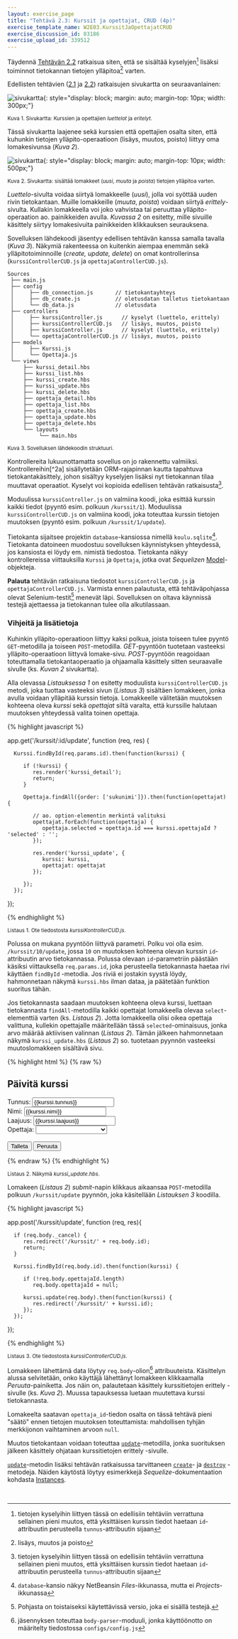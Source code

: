 ```yaml
---
layout: exercise_page
title: "Tehtävä 2.3: Kurssit ja opettajat, CRUD (4p)"
exercise_template_name: W2E03.KurssitJaOpettajatCRUD
exercise_discussion_id: 83186
exercise_upload_id: 339512
---
```



Täydennä [Tehtävän 2.2](../tehtava22) ratkaisua siten, että se sisältää kyselyjen[^1] lisäksi toiminnot tietokannan tietojen ylläpitoa[^2] varten.   


[^1]: tietojen kyselyihin liittyen tässä on edellisiin tehtäviin verrattuna sellainen pieni muutos, että yksittäisen kurssin tiedot haetaan `id`-attribuutin perusteella `tunnus`-attribuutin sijaan 

[^2]: lisäys, muutos ja poisto

Edellisten tehtävien ([2.1](../tehtava21) ja [2.2](../tehtava22)) ratkaisujen sivukartta on seuraavanlainen:


![sivukartta](../img/w2e01.png){: style="display: block; margin: auto; margin-top: 10px; width: 300px;"}

<small>Kuva 1. Sivukartta: Kurssien ja opettajien *luettelot* ja *eritelyt*.</small>


Tässä sivukartta laajenee sekä kurssien että opettajien osalta siten, että kuhunkin tietojen ylläpito-operaatioon (lisäys, muutos, poisto) liittyy oma lomakesivunsa (*Kuva 2*).


![sivukartta](../img/w2e03.png){: style="display: block; margin: auto; margin-top: 10px; width: 500px;"}

<small>Kuva 2. Sivukartta: sisältää lomakkeet (*uusi*, *muuta* ja *poista*) tietojen ylläpitoa varten.</small>


*Luettelo*-sivulta voidaa siirtyä lomakkeelle (*uusi*), jolla voi syöttää uuden rivin tietokantaan. Muille lomakkeille (*muuta*, *poista*) voidaan siirtyä *erittely*-sivulta. Kullakin lomakkeella voi joko vahvistaa tai peruuttaa ylläpito-operaation ao. painikkeiden avulla. *Kuvassa 2* on esitetty, mille sivuille käsittely siirtyy lomakesivuita painikkeiden klikkauksen seurauksena. 

Sovelluksen lähdekoodi jäsentyy edellisen tehtävän kanssa samalla tavalla (*Kuva 3*). Näkymiä rakenteessa on kuitenkin aiempaa enemmän sekä ylläpitotoiminnoille (*create, update, delete*) on omat kontrollerinsa (`kurssiControllerCUD.js` ja `opettajaControllerCUD.js`).

~~~
Sources
 ├── main.js
 ├── config
 │     ├── db_connection.js       // tietokantayhteys
 │     ├── db_create.js           // oletusdatan talletus tietokantaan
 │     └── db_data.js             // oletusdata
 ├── controllers
 │     ├── kurssiController.js      // kyselyt (luettelo, erittely)
 │     ├── kurssiControllerCUD.js   // lisäys, muutos, poisto
 │     ├── kurssiController.js      // kyselyt (luettelo, erittely)
 │     └── opettajaControllerCUD.js // lisäys, muutos, poisto
 ├── models
 │     ├── Kurssi.js 
 │     └── Opettaja.js 
 └── views
     ├── kurssi_detail.hbs
     ├── kurssi_list.hbs
     ├── kurssi_create.hbs
     ├── kurssi_update.hbs
     ├── kurssi_delete.hbs
     ├── opettaja_detail.hbs
     ├── opettaja_list.hbs
     ├── opettaja_create.hbs
     ├── opettaja_update.hbs
     ├── opettaja_delete.hbs
     └── layouts
          └── main.hbs                 
~~~

<small>Kuva 3. Sovelluksen lähdekoodin struktuuri.</small>


Kontrollereita lukuunottamatta sovellus on jo rakennettu valmiiksi. Kontrollereihin[^2a] sisällytetään ORM-rajapinnan kautta tapahtuva tietokantakäsittely, johon sisältyy  kyselyjen lisäksi nyt tietokannan tilaa muuttavat operaatiot. Kyselyt voi kopioida edellisen tehtävän ratkaisusta[^1].

Moduulissa `kurssiController.js` on valmiina koodi, joka esittää kurssin kaikki tiedot (pyyntö esim. polkuun `/kurssit/1`). Moduulissa `kurssiControllerCUD.js` on valmiina koodi, joka toteuttaa kurssin tietojen muutoksen (pyyntö esim. polkuun `/kurssit/1/update`).

Tietokanta sijaitsee projektin `database`-kansiossa nimellä `koulu.sqlite`[^3]. Tietokanta datoineen muodostuu sovelluksen käynnistyksen yhteydessä, jos kansiosta ei löydy em. nimistä tiedostoa. Tietokanta näkyy kontrollereissa viittauksilla `Kurssi` ja `Opettaja`, jotka ovat *Sequelizen* [Model][model]-objekteja. 

[^3]: `database`-kansio näkyy NetBeansin *Files*-ikkunassa, mutta ei *Projects*-ikkunassa

[model]:http://docs.sequelizejs.com/class/lib/model.js~Model.html

**Palauta** tehtävän ratkaisuna tiedostot `kurssiControllerCUD.js` ja `opettajaControllerCUD.js`. Varmista ennen palautusta, että tehtäväpohjassa olevat Selenium-testit[^4] menevät läpi. Sovelluksen on oltava käynnissä testejä ajettaessa ja tietokannan tulee olla alkutilassaan.

[^4]: Pohjasta on toistaiseksi käytettävissä versio, joka ei sisällä testejä.


### Vihjeitä ja lisätietoja

Kuhinkin ylläpito-operaatioon liittyy kaksi polkua, joista toiseen tulee pyyntö `GET`-metodilla ja toiseen `POST`-metodilla. *GET*-pyyntöön tuotetaan vasteeksi  ylläpito-operaatioon liittyvä lomake-sivu. *POST*-pyyntöön reagoidaan toteuttamalla  tietokantaoperaatio ja ohjaamalla käsittely sitten seuraavalle sivulle (ks. *Kuvan 2* sivukartta).

Alla olevassa *Listauksessa 1* on esitetty moduulista `kurssiControllerCUD.js` metodi, joka tuottaa vasteeksi sivun (*Listaus 3*) sisältäen lomakkeen, jonka avulla voidaan ylläpitää kurssin tietoja. Lomakkeelle välitetään muutoksen kohteena oleva *kurssi* sekä *opettajat* siltä varalta, että kurssille halutaan muutoksen yhteydessä valita toinen opettaja. 

{% highlight javascript %}

   app.get('/kurssit/:id/update', function (req, res) {

      Kurssi.findById(req.params.id).then(function(kurssi) {

         if (!kurssi) {
            res.render('kurssi_detail');
            return;
         }

         Opettaja.findAll({order: ['sukunimi']}).then(function(opettajat) {

            // ao. option-elementin merkintä valituksi
            opettajat.forEach(function(opettaja) {
               opettaja.selected = opettaja.id === kurssi.opettajaId ? 'selected' : '';
            });

            res.render('kurssi_update', {
               kurssi: kurssi,
               opettajat: opettajat
            });
            
         });
      });
   });
   
{% endhighlight %}

<small>Listaus 1. Ote tiedostosta *kurssiKontrollerCUD.js*.</small>


Polussa on mukana pyyntöön liittyvä parametri. Polku voi olla esim. `/kurssit/10/update`, jossa `10` on muutoksen kohteena olevan kurssin `id`-attribuutin arvo tietokannassa. Polussa olevaan `id`-parametriin päästään käsiksi viittauksella `req.params.id`, joka perusteella tietokannasta haetaa rivi käyttäen `findById` -metodia. Jos riviä ei jostakin syystä löydy, hahmonnetaan näkymä `kurssi.hbs` ilman dataa, ja päätetään funktion suoritus tähän.

Jos tietokannasta saadaan muutoksen kohteena oleva kurssi, luettaan tietokannasta `findAll`-metodilla kaikki opettajat lomakkeella olevaa `select`-elementtiä varten (ks. *Listaus 2*). Jotta lomakkeella olisi oikea opettaja valittuna, kullekin opettajalle määritellään tässä `selected`-ominaisuus, jonka arvo määrää aktiivisen valinnan (*Listaus 2*). Tämän jälkeen hahmonnetaan näkymä `kurssi_update.hbs` (*Listaus 2*) so. tuotetaan pyynnön vasteeksi muutoslomakkeen sisältävä sivu.

{% highlight html %}
{% raw %}

<h2>Päivitä kurssi</h2>

<form method="POST" action="/kurssit/update">
    <div>
        Tunnus: 
        <input name="tunnus" value="{{kurssi.tunnus}}"/>
    </div>
    <div>
        Nimi: 
        <input name="nimi" value="{{kurssi.nimi}}"/>
    </div>
    <div>
        Laajuus: 
        <input name="laajuus" value="{{kurssi.laajuus}}"/>
    </div>
    <div>
        Opettaja: 
        <select name="opettajaId">
            <option></option>
            {{#each opettajat}}
            <option value="{{id}}" {{selected}}>{{sukunimi}}, {{etunimi}}</option>
            {{/each}}
        </select>
    </div>
    <br/>
    <input type="hidden" name="id" value="{{kurssi.id}}"/>    
    <input type="submit" name="_update" value="Talleta"/>
    <input type="submit" name="_cancel" value="Peruuta"/>
</form>


{% endraw %}
{% endhighlight %}

<small>Listaus 2. Näkymä *kurssi_update.hbs*.</small>

Lomakeen (*Listaus 2*) *submit*-napin klikkaus aikaansaa `POST`-metodilla polkuun `/kurssit/update` pyynnön, joka käsitellään *Listauksen 3*  koodilla.

{% highlight javascript %}

   app.post('/kurssit/update', function (req, res){

      if (req.body._cancel) {
         res.redirect('/kurssit/' + req.body.id);
         return;
      }

      Kurssi.findById(req.body.id).then(function(kurssi) {

         if (!req.body.opettajaId.length)
            req.body.opettajaId = null;

         kurssi.update(req.body).then(function(kurssi) {
            res.redirect('/kurssit/' + kurssi.id);
         });
      });
   });

{% endhighlight %}

<small>Listaus 3. Ote tiedostosta *kurssiControllerCUD.js*.</small>

Lomakkeen lähettämä data löytyy `req.body`-olion[^5] attribuuteista. Käsittelyn alussa selvitetään, onko käyttäjä lähettänyt lomakkeen klikkaamalla *Peruuta*-painiketta. Jos näin on, palautetaan käsittely kurssitietojen erittely -sivulle (ks. *Kuva 2*). Muussa tapauksessa luetaan muutettava kurssi tietokannasta.

[^5]: jäsennyksen toteuttaa `body-parser`-moduuli, jonka käyttöönotto on määritelty  tiedostossa `configs/config.js`

Lomakeelta saatavan `opettaja_id`-tiedon osalta on tässä tehtävä pieni "säätö" ennen tietojen muutoksen toteuttamista: mahdollisen tyhjän merkkijonon vaihtaminen arvoon `null`. 

Muutos tietokantaan voidaan toteuttaa [`update`][update]-metodilla, jonka suorituksen jälkeen käsittely ohjataan kurssitietojen erittely -sivulle.


[`update`][update]-metodin lisäksi tehtävän ratkaisussa tarvittaneen [`create`][create]- ja [`destroy`][destroy] -metodeja. Näiden käytöstä löytyy esimerkkejä *Sequelize*-dokumentaation kohdasta [Instances][instances].

[update]: http://docs.sequelizejs.com/class/lib/model.js~Model.html#instance-method-update
[create]: http://docs.sequelizejs.com/class/lib/model.js~Model.html#static-method-create
[destroy]: http://docs.sequelizejs.com/class/lib/model.js~Model.html#instance-method-destroy

[instances]: http://docs.sequelizejs.com/manual/tutorial/instances.html


<br/>

